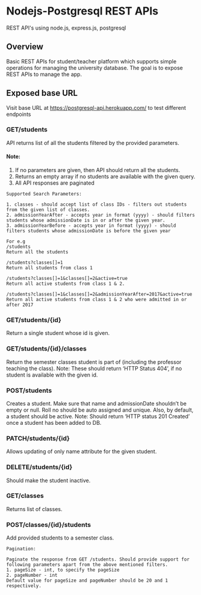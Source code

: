 # Nodejs-Postgresql REST APIs
REST API's using node.js, express.js, postgresql

## Overview
Basic REST APIs for student/teacher platform which supports simple operations for managing the university database. The goal is to expose REST APIs to manage the app.

## Exposed base URL
Visit base URL at https://postgresql-api.herokuapp.com/ to test different endpoints

### GET/students

API returns list of all the students filtered by the provided parameters.

#### Note:
1. If no parameters are given, then API should return all the students.
2. Returns an empty array if no students are available with the given query.
3. All API responses are paginated

```
Supported Search Parameters:

1. classes - should accept list of class IDs - filters out students from the given list of classes.
2. admissionYearAfter - accepts year in format (yyyy) - should filters students whose admissionDate is in or after the given year.
3. admissionYearBefore - accepts year in format (yyyy) - should filters students whose admissionDate is before the given year

For e.g
/students
Return all the students

/students?classes[]=1
Return all students from class 1

/students?classes[]=1&classes[]=2&active=true
Return all active students from class 1 & 2.

/students?classes[]=1&classes[]=2&admissionYearAfter=2017&active=true
Return all active students from class 1 & 2 who were admitted in or after 2017

```

### GET/students/{id}
Return a single student whose id is given.

### GET/students/{id}/classes
Return the semester classes student is part of (including the professor teaching the class). 
Note: These should return ‘HTTP Status 404’, if no student is available with the given id.

### POST/students
Creates a student. Make sure that name and admissionDate shouldn’t be empty or null. Roll no should be auto assigned and unique. 
Also, by default, a student should be active. Note: Should return ‘HTTP status 201 Created’ once a student has been added to DB.

### PATCH/students/{id}
Allows updating of only name attribute for the given student.

### DELETE/students/{id}
Should make the student inactive.

### GET/classes
Returns list of classes.

### POST/classes/{id}/students
Add provided students to a semester class.

```
Pagination:

Paginate the response from GET /students. Should provide support for following parameters apart from the above mentioned filters.
1. pageSize - int, to specify the pageSize
2. pageNumber - int
Default value for pageSize and pageNumber should be 20 and 1 respectively.
```
